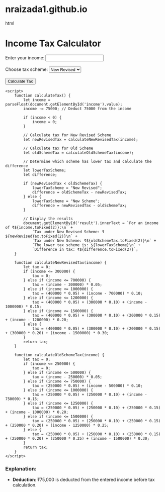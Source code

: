 # nraizada1.github.io

html
<html lang="en">
<head>
    <meta charset="UTF-8">
    <meta name="viewport" content="width=device-width, initial-scale=1.0">
    <title>Income Tax Calculator</title>
</head>
<body>
    <h1>Income Tax Calculator</h1>
    <form id="taxForm">
        <label for="income">Enter your income:</label>
        <input type="number" id="income" name="income" required>
        <br><br>
        <label for="scheme">Choose tax scheme:</label>
        <select id="scheme" name="scheme" required>
            <option value="new">New Revised</option>
            <option value="old">New Scheme</option>
        </select>
        <br><br>
        <button type="button" onclick="calculateTax()">Calculate Tax</button>
    </form>
    <p id="result"></p>

    <script>
        function calculateTax() {
            let income = parseFloat(document.getElementById('income').value);
            income -= 75000; // Deduct 75000 from the income

            if (income < 0) {
                income = 0;
            }

            // Calculate tax for New Revised Scheme
            let newRevisedTax = calculateNewRevisedTax(income);

            // Calculate tax for Old Scheme
            let oldSchemeTax = calculateOldSchemeTax(income);

            // Determine which scheme has lower tax and calculate the difference
            let lowerTaxScheme;
            let difference;

            if (newRevisedTax < oldSchemeTax) {
                lowerTaxScheme = "New Revised";
                difference = oldSchemeTax - newRevisedTax;
            } else {
                lowerTaxScheme = "New Scheme";
                difference = newRevisedTax - oldSchemeTax;
            }

            // Display the results
            document.getElementById('result').innerText = `For an income of ₹${income.toFixed(2)}:\n` +
                `Tax under New Revised Scheme: ₹${newRevisedTax.toFixed(2)}\n` +
                `Tax under New Scheme: ₹${oldSchemeTax.toFixed(2)}\n` +
                `The lower tax scheme is: ${lowerTaxScheme}\n` +
                `Difference in tax: ₹${difference.toFixed(2)}`;
        }

        function calculateNewRevisedTax(income) {
            let tax = 0;
            if (income <= 300000) {
                tax = 0;
            } else if (income <= 700000) {
                tax = (income - 300000) * 0.05;
            } else if (income <= 1000000) {
                tax = (400000 * 0.05) + (income - 700000) * 0.10;
            } else if (income <= 1200000) {
                tax = (400000 * 0.05) + (300000 * 0.10) + (income - 1000000) * 0.15;
            } else if (income <= 1500000) {
                tax = (400000 * 0.05) + (300000 * 0.10) + (200000 * 0.15) + (income - 1200000) * 0.20;
            } else {
                tax = (400000 * 0.05) + (300000 * 0.10) + (200000 * 0.15) + (300000 * 0.20) + (income - 1500000) * 0.30;
            }
            return tax;
        }

        function calculateOldSchemeTax(income) {
            let tax = 0;
            if (income <= 250000) {
                tax = 0;
            } else if (income <= 500000) {
                tax = (income - 250000) * 0.05;
            } else if (income <= 750000) {
                tax = (250000 * 0.05) + (income - 500000) * 0.10;
            } else if (income <= 1000000) {
                tax = (250000 * 0.05) + (250000 * 0.10) + (income - 750000) * 0.15;
            } else if (income <= 1250000) {
                tax = (250000 * 0.05) + (250000 * 0.10) + (250000 * 0.15) + (income - 1000000) * 0.20;
            } else if (income <= 1500000) {
                tax = (250000 * 0.05) + (250000 * 0.10) + (250000 * 0.15) + (250000 * 0.20) + (income - 1250000) * 0.25;
            } else {
                tax = (250000 * 0.05) + (250000 * 0.10) + (250000 * 0.15) + (250000 * 0.20) + (250000 * 0.25) + (income - 1500000) * 0.30;
            }
            return tax;
        }
    </script>
</body>
</html>

### Explanation:
- **Deduction**: ₹75,000 is deducted from the entered income before tax calculation.

